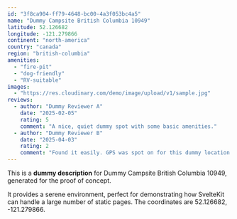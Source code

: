 ```yaml
---
id: "3f8ca904-ff79-4648-bc00-4a3f053bc4a5"
name: "Dummy Campsite British Columbia 10949"
latitude: 52.126682
longitude: -121.279866
continent: "north-america"
country: "canada"
region: "british-columbia"
amenities:
  - "fire-pit"
  - "dog-friendly"
  - "RV-suitable"
images:
  - "https://res.cloudinary.com/demo/image/upload/v1/sample.jpg"
reviews:
  - author: "Dummy Reviewer A"
    date: "2025-02-05"
    rating: 5
    comment: "A nice, quiet dummy spot with some basic amenities."
  - author: "Dummy Reviewer B"
    date: "2025-04-03"
    rating: 2
    comment: "Found it easily. GPS was spot on for this dummy location."
---
```


This is a **dummy description** for Dummy Campsite British Columbia 10949, generated for the proof of concept.

It provides a serene environment, perfect for demonstrating how SvelteKit can handle a large number of static pages. The coordinates are 52.126682, -121.279866.

